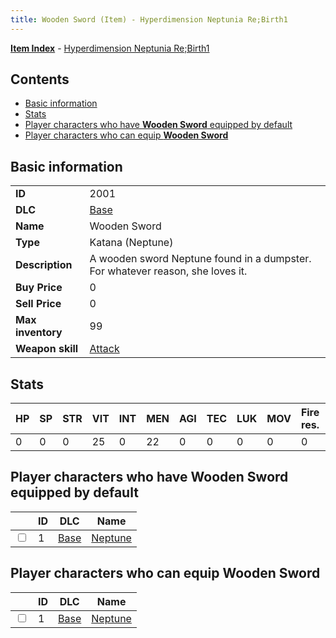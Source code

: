 ```yaml
---
title: Wooden Sword (Item) - Hyperdimension Neptunia Re;Birth1
---
```


[**Item Index**](/neptunia/rb1/item/index.html) - [Hyperdimension Neptunia Re;Birth1](/neptunia/rb1)

## Contents

- [Basic information](#basic-information)
- [Stats](#stats)
- [Player characters who have **Wooden Sword** equipped by default](#player-characters-who-have-wooden-sword-equipped-by-default)
- [Player characters who can equip **Wooden Sword**](#player-characters-who-can-equip-wooden-sword)

## Basic information

|   |   |
| -- | -- |
| **ID** | 2001 |
| **DLC** | [Base](/neptunia/rb1/dlc/1-base.html) |
| **Name** | Wooden Sword |
| **Type** | Katana (Neptune) |
| **Description** | A wooden sword Neptune found in a dumpster. For whatever reason, she loves it. |
| **Buy Price** | 0 |
| **Sell Price** | 0 |
| **Max inventory** | 99 |
| **Weapon skill** | [Attack](/neptunia/rb1/skill/1-1-attack.html) |


## Stats

| HP | SP | STR | VIT | INT | MEN | AGI | TEC | LUK | MOV | Fire res. | Ice res. | Wind res. | Lightning res. |
| -- | -- | --- | --- | --- | --- | --- | --- | --- | --- | --------- | -------- | --------- | -------------- |
| 0 | 0 | 0 | 25 | 0 | 22 | 0 | 0 | 0 | 0 | 0 | 0 | 0 | 0 |


## Player characters who have **Wooden Sword** equipped by default

|    | ID | DLC | Name |
| -- | -- | --- | ---- |
| <input type="checkbox" id="rb1-player-1-1" class="trackbox" /> | 1 | [Base](/neptunia/rb1/dlc/1-base.html) | [Neptune](/neptunia/rb1/player/1-1-neptune.html) |


## Player characters who can equip **Wooden Sword**

|    | ID | DLC | Name |
| -- | -- | --- | ---- |
| <input type="checkbox" id="rb1-player-1-1" class="trackbox" /> | 1 | [Base](/neptunia/rb1/dlc/1-base.html) | [Neptune](/neptunia/rb1/player/1-1-neptune.html) |
